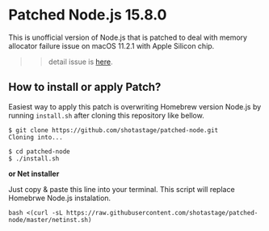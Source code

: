 # Patched Node.js 15.8.0

This is unofficial version of Node.js that is patched to deal with memory allocator failure issue on macOS 11.2.1 with Apple Silicon chip.



>> detail issue is [here](https://github.com/nodejs/node/issues/37309).

## How to install or apply Patch?

Easiest way to apply this patch is overwriting Homebrew version Node.js by running `install.sh` after cloning this repository like bellow.

```
$ git clone https://github.com/shotastage/patched-node.git
Cloning into...

$ cd patched-node
$ ./install.sh
```



**or Net installer**

Just copy & paste this line into your terminal. This script will replace Homebrwe Node.js instalation.

```
bash <(curl -sL https://raw.githubusercontent.com/shotastage/patched-node/master/netinst.sh)
```

